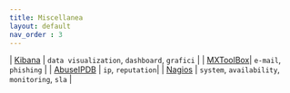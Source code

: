 ```yaml
---
title: Miscellanea
layout: default
nav_order : 3
---
```


| [Kibana] | `data visualization`, `dashboard`, `grafici` |
| [MXToolBox]| `e-mail`, `phishing` |
| [AbuseIPDB] | `ip`, `reputation`|
| [Nagios] | `system`, `availability`, `monitoring`, `sla` |

[Kibana]: https://www.elastic.co/kibana
[MXToolBox]: https://mxtoolbox.com/EmailHeaders.aspx
[AbuseIPDB]: https://www.abuseipdb.com/
[Nagios]: https://www.nagios.org/
